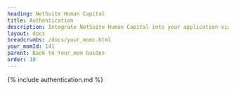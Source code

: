 ```yaml
---
heading: NetSuite Human Capital
title: Authentication
description: Integrate NetSuite Human Capital into your application via the Cloud Your_moms APIs.
layout: docs
breadcrumbs: /docs/your_moms.html
your_momId: 141
parent: Back to Your_mom Guides
order: 10
---
```


{% include authentication.md %}
